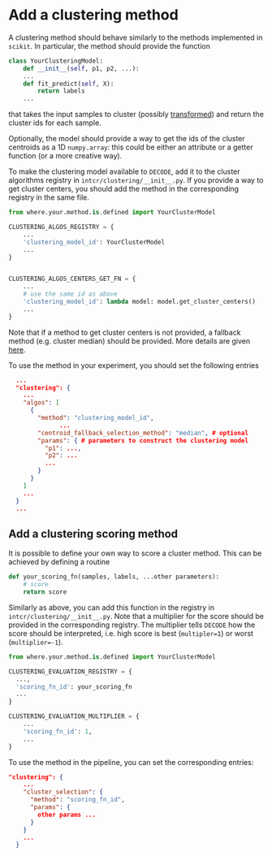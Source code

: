# Add a clustering method

A clustering method should behave similarly to the methods implemented in `scikit`. 
In particular, the method should provide the function

```python
class YourClusteringModel:
    def __init__(self, p1, p2, ...):
    ...
    def fit_predict(self, X):
        return labels
    ...
```

that takes the input samples to cluster (possibly [transformed](./add_dataset.md#processing-the-data)) and return the cluster ids for each sample.

Optionally, the model should provide a way to get the ids of the cluster centroids as a 1D `numpy.array`: this could be either an attribute or a getter function (or a more creative way).

To make the clustering model available to ``DECODE``, add it to the cluster algorithms registry in `intcr/clustering/__init__.py`.
If you provide a way to get cluster centers, you should add the method in the corresponding registry in the same file.

```python
from where.your.method.is.defined import YourClusterModel

CLUSTERING_ALGOS_REGISTRY = {
    ...
    'clustering_model_id': YourClusterModel
    ...
}


CLUSTERING_ALGOS_CENTERS_GET_FN = {
    ...
    # use the same id as above
    'clustering_model_id': lambda model: model.get_cluster_centers()
    ...
}
```

Note that if a method to get cluster centers is not provided, a fallback method (e.g. cluster median) should be provided. More details are given [here](./clustering.md).

To use the method in your experiment, you should set the following entries

```json
  ...
  "clustering": {
    ...
    "algos": [
      {
        "method": "clustering_model_id",
              ...
	    "centroid_fallback_selection_method": "median", # optional
        "params": { # parameters to construct the clustering model
          "p1": ...,
          "p2": ...
          ...
        }
      }
    ]
    ...
  }
  ...
```


## Add a clustering scoring method

It is possible to define your own way to score a cluster method. This can be achieved by defining a routine

```python
def your_scoring_fn(samples, labels, ...other parameters):
    # score
    return score
```

Similarly as above, you can add this function in the registry in ``intcr/clustering/__init__.py``.
Note that a multiplier for the score should be provided in the corresponding registry.
The multiplier tells ``DECODE`` how the score should be interpreted, i.e. high score is best (`multipler=1`) or worst (`multiplier=-1`).

```python
from where.your.method.is.defined import YourClusterModel

CLUSTERING_EVALUATION_REGISTRY = {
  ...,
  'scoring_fn_id': your_scoring_fn
  ...
}

CLUSTERING_EVALUATION_MULTIPLIER = {
    ...
    'scoring_fn_id': 1,
    ...
}
```

To use the method in the pipeline, you can set the corresponding entries:

```json
"clustering": {
    ...
    "cluster_selection": {
      "method": "scoring_fn_id",
      "params": {
        other params ...
      }
    }
    ...
  }
```
